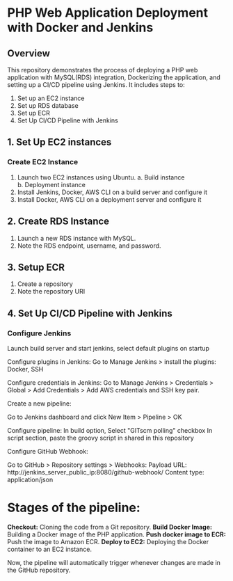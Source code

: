 # PHP Web Application Deployment with Docker and Jenkins

## Overview

This repository demonstrates the process of deploying a PHP web application with MySQL(RDS) integration, Dockerizing the application, and setting up a CI/CD pipeline using Jenkins. It includes steps to:

1. Set up an EC2 instance  
2. Set up RDS database  
3. Set up ECR  
4. Set Up CI/CD Pipeline with Jenkins

## 1. Set Up EC2 instances

### Create EC2 Instance

1. Launch two EC2 instances using Ubuntu.
   a. Build instance  
   b. Deployment instance
2. Install Jenkins, Docker, AWS CLI on a build server and configure it
3. Install Docker, AWS CLI on a deployment server and configure it
   
## 2. Create RDS Instance

1. Launch a new RDS instance with MySQL.
2. Note the RDS endpoint, username, and password.

## 3. Setup ECR

1. Create a repository
2. Note the repository URI

## 4. Set Up CI/CD Pipeline with Jenkins

### Configure Jenkins

Launch build server and start jenkins, select default plugins on startup

Configure plugins in Jenkins:
Go to Manage Jenkins > install the plugins: Docker, SSH

Configure credentials in Jenkins:
Go to Manage Jenkins > Credentials > Global > Add Credentials > Add AWS credentials and SSH key pair.

Create a new pipeline:

Go to Jenkins dashboard and click New Item > Pipeline > OK

Configure pipeline:
In build option, Select "GITscm polling" checkbox
In script section, paste the groovy script in shared in this repository

Configure GitHub Webhook:

Go to GitHub > Repository settings > Webhooks:
Payload URL: http://jenkins_server_public_ip:8080/github-webhook/
Content type: application/json


# Stages of the pipeline:

**Checkout:** Cloning the code from a Git repository.
**Build Docker Image:** Building a Docker image of the PHP application.
**Push docker image to ECR:** Push the image to Amazon ECR.
**Deploy to EC2:** Deploying the Docker container to an EC2 instance.

Now, the pipeline will automatically trigger whenever changes are made in the GitHub repository.
